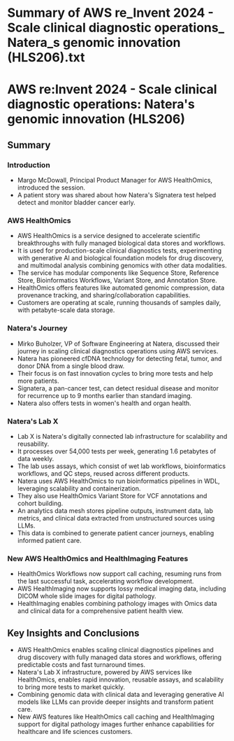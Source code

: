 # Summary of AWS re_Invent 2024 - Scale clinical diagnostic operations_ Natera_s genomic innovation (HLS206).txt

# AWS re:Invent 2024 - Scale clinical diagnostic operations: Natera's genomic innovation (HLS206)

## Summary

### Introduction

- Margo McDowall, Principal Product Manager for AWS HealthOmics, introduced the session.
- A patient story was shared about how Natera's Signatera test helped detect and monitor bladder cancer early.

### AWS HealthOmics

- AWS HealthOmics is a service designed to accelerate scientific breakthroughs with fully managed biological data stores and workflows.
- It is used for production-scale clinical diagnostics tests, experimenting with generative AI and biological foundation models for drug discovery, and multimodal analysis combining genomics with other data modalities.
- The service has modular components like Sequence Store, Reference Store, Bioinformatics Workflows, Variant Store, and Annotation Store.
- HealthOmics offers features like automated genomic compression, data provenance tracking, and sharing/collaboration capabilities.
- Customers are operating at scale, running thousands of samples daily, with petabyte-scale data storage.

### Natera's Journey

- Mirko Buholzer, VP of Software Engineering at Natera, discussed their journey in scaling clinical diagnostics operations using AWS services.
- Natera has pioneered cfDNA technology for detecting fetal, tumor, and donor DNA from a single blood draw.
- Their focus is on fast innovation cycles to bring more tests and help more patients.
- Signatera, a pan-cancer test, can detect residual disease and monitor for recurrence up to 9 months earlier than standard imaging.
- Natera also offers tests in women's health and organ health.

### Natera's Lab X

- Lab X is Natera's digitally connected lab infrastructure for scalability and reusability.
- It processes over 54,000 tests per week, generating 1.6 petabytes of data weekly.
- The lab uses assays, which consist of wet lab workflows, bioinformatics workflows, and QC steps, reused across different products.
- Natera uses AWS HealthOmics to run bioinformatics pipelines in WDL, leveraging scalability and containerization.
- They also use HealthOmics Variant Store for VCF annotations and cohort building.
- An analytics data mesh stores pipeline outputs, instrument data, lab metrics, and clinical data extracted from unstructured sources using LLMs.
- This data is combined to generate patient cancer journeys, enabling informed patient care.

### New AWS HealthOmics and HealthImaging Features

- HealthOmics Workflows now support call caching, resuming runs from the last successful task, accelerating workflow development.
- AWS HealthImaging now supports lossy medical imaging data, including DICOM whole slide images for digital pathology.
- HealthImaging enables combining pathology images with Omics data and clinical data for a comprehensive patient health view.

## Key Insights and Conclusions

- AWS HealthOmics enables scaling clinical diagnostics pipelines and drug discovery with fully managed data stores and workflows, offering predictable costs and fast turnaround times.
- Natera's Lab X infrastructure, powered by AWS services like HealthOmics, enables rapid innovation, reusable assays, and scalability to bring more tests to market quickly.
- Combining genomic data with clinical data and leveraging generative AI models like LLMs can provide deeper insights and transform patient care.
- New AWS features like HealthOmics call caching and HealthImaging support for digital pathology images further enhance capabilities for healthcare and life sciences customers.